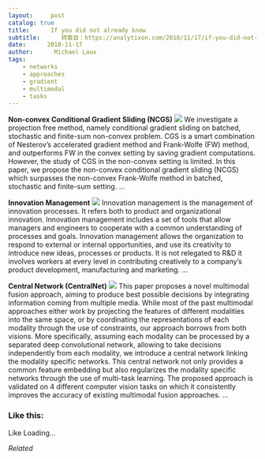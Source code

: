 ```yaml
---
layout:     post
catalog: true
title:      If you did not already know
subtitle:      转载自：https://analytixon.com/2018/11/17/if-you-did-not-already-know-548/
date:      2018-11-17
author:      Michael Laux
tags:
    - networks
    - approaches
    - gradient
    - multimodal
    - tasks
---
```


**Non-convex Conditional Gradient Sliding (NCGS)** ![](https://aboutdataanalytics.files.wordpress.com/2015/01/google.png?w=529)
We investigate a projection free method, namely conditional gradient sliding on batched, stochastic and finite-sum non-convex problem. CGS is a smart combination of Nesterov’s accelerated gradient method and Frank-Wolfe (FW) method, and outperforms FW in the convex setting by saving gradient computations. However, the study of CGS in the non-convex setting is limited. In this paper, we propose the non-convex conditional gradient sliding (NCGS) which surpasses the non-convex Frank-Wolfe method in batched, stochastic and finite-sum setting. … 

**Innovation Management** ![](https://aboutdataanalytics.files.wordpress.com/2015/01/google.png?w=529)
Innovation management is the management of innovation processes. It refers both to product and organizational innovation. Innovation management includes a set of tools that allow managers and engineers to cooperate with a common understanding of processes and goals. Innovation management allows the organization to respond to external or internal opportunities, and use its creativity to introduce new ideas, processes or products. It is not relegated to R&D it involves workers at every level in contributing creatively to a company’s product development, manufacturing and marketing. … 

**Central Network (CentralNet)** ![](https://aboutdataanalytics.files.wordpress.com/2015/01/google.png?w=529)
This paper proposes a novel multimodal fusion approach, aiming to produce best possible decisions by integrating information coming from multiple media. While most of the past multimodal approaches either work by projecting the features of different modalities into the same space, or by coordinating the representations of each modality through the use of constraints, our approach borrows from both visions. More specifically, assuming each modality can be processed by a separated deep convolutional network, allowing to take decisions independently from each modality, we introduce a central network linking the modality specific networks. This central network not only provides a common feature embedding but also regularizes the modality specific networks through the use of multi-task learning. The proposed approach is validated on 4 different computer vision tasks on which it consistently improves the accuracy of existing multimodal fusion approaches. … 





### Like this:

Like Loading...


*Related*

